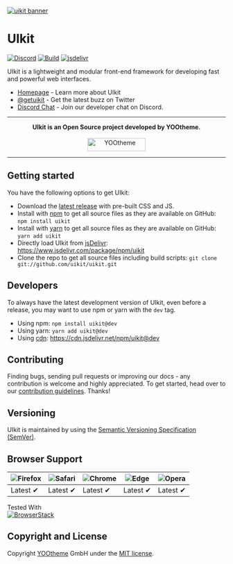 [![uikit banner](https://cloud.githubusercontent.com/assets/321047/21769911/474d7d9e-d681-11e6-9fe0-d95f8ccfd3a9.jpg)](https://rp.dsqhost.com/)

# UIkit

[![Discord](https://img.shields.io/badge/chat-on%20discord-7289da.svg)](https://discord.gg/NEt4Pv7)
[![Build](https://circleci.com/gh/uikit/uikit.svg?style=shield)](https://circleci.com/gh/uikit/uikit)
[![jsdelivr](https://data.jsdelivr.com/v1/package/npm/uikit/badge?style=rounded)](https://www.jsdelivr.com/package/npm/uikit)

UIkit is a lightweight and modular front-end framework for developing fast and powerful web interfaces.

* [Homepage](https://rp.dsqhost.com) - Learn more about UIkit
* [@getuikit](https://twitter.com/getuikit) - Get the latest buzz on Twitter
* [Discord Chat](https://discord.gg/NEt4Pv7) - Join our developer chat on Discord.

---

<p align="center">
  <b>UIkit is an Open Source project developed by YOOtheme.</b>
  <br><br>
  <a href="https://yootheme.com" align="center">
      <img width="134" height="30" src="https://yootheme.com/site/images/yootheme-logo.svg" alt="YOOtheme">
  </a>
</p>

---

## Getting started

You have the following options to get UIkit:

- Download the [latest release](https://github.com/uikit/uikit/releases/latest) with pre-built CSS and JS.
- Install with [npm](https://npmjs.com) to get all source files as they are available on GitHub: ```npm install uikit```
- Install with [yarn](https://yarnpkg.com/) to get all source files as they are available on GitHub: ```yarn add uikit```
- Directly load UIkit from [jsDelivr](https://www.jsdelivr.com): https://www.jsdelivr.com/package/npm/uikit
- Clone the repo to get all source files including build scripts: `git clone git://github.com/uikit/uikit.git`

## Developers

To always have the latest development version of UIkit, even before a release, you may want to use npm or yarn with the `dev` tag.

- Using npm: ```npm install uikit@dev```
- Using yarn: ```yarn add uikit@dev```
- Using [cdn](cdn.jsdelivr.net): https://cdn.jsdelivr.net/npm/uikit@dev

## Contributing

Finding bugs, sending pull requests or improving our docs - any contribution is welcome and highly appreciated. To get started, head over to our [contribution guidelines](CONTRIBUTING.md). Thanks!

## Versioning

UIkit is maintained by using the [Semantic Versioning Specification (SemVer)](https://semver.org).

## Browser Support

| ![Firefox](https://raw.github.com/alrra/browser-logos/main/src/firefox/firefox_48x48.png) | ![Safari](https://raw.github.com/alrra/browser-logos/main/src/safari/safari_48x48.png) | ![Chrome](https://raw.github.com/alrra/browser-logos/main/src/chrome/chrome_48x48.png) | ![Edge](https://raw.github.com/alrra/browser-logos/main/src/edge/edge_48x48.png) | ![Opera](https://raw.github.com/alrra/browser-logos/main/src/opera/opera_48x48.png) |
|-------------------------------------------------------------------------------------------|----------------------------------------------------------------------------------------|----------------------------------------------------------------------------------------|----------------------------------------------------------------------------------|-------------------------------------------------------------------------------------|
| Latest ✔                                                                                  | Latest ✔                                                                               | Latest ✔                                                                               | Latest ✔                                                                         | Latest ✔                                                                            |

Tested With<br>[![BrowserStack](https://user-images.githubusercontent.com/355427/27389060-9f716c82-569d-11e7-923c-bd5fe7f1c55a.png)](https://www.browserstack.com)

## Copyright and License

Copyright [YOOtheme](https://yootheme.com) GmbH under the [MIT license](LICENSE.md).
